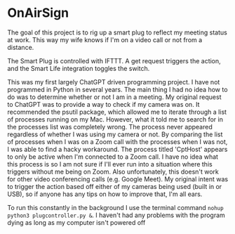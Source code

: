 # OnAirSign
The goal of this project is to rig up a smart plug to reflect my meeting status at work. This way my wife knows if I'm on a video call or not from a distance. 

The Smart Plug is controlled with IFTTT. A get request triggers the action, and the Smart Life integration toggles the switch.

This was my first largely ChatGPT driven programming project. I have not programmed in Python in several years. The main thing I had no idea how to do was to determine whether or not I am in a meeting. My original request to ChatGPT was to provide a way to check if my camera was on. It recommended the psutil package, which allowed me to iterate through a list of processes running on my Mac. However, what it told me to search for in the processes list was completely wrong. The process never appeared regardless of whether I was using my camera or not. By comparing the list of processes when I was on a Zoom call with the processes when I was not, I was able to find a hacky workaround. The process titled 'CptHost' appears to only be active when I'm connected to a Zoom call. I have no idea what this process is so I am not sure if I'll ever run into a situation where this triggers without me being on Zoom. Also unfortunately, this doesn't work for other video conferencing calls (e.g. Google Meet). My original intent was to trigger the action based off either of my cameras being used (built in or USB), so if anyone has any tips on how to improve that, I'm all ears.

To run this constantly in the background I use the terminal command  `nohup python3 plugcontroller.py &`. I haven't had any problems with the program dying as long as my computer isn't powered off
